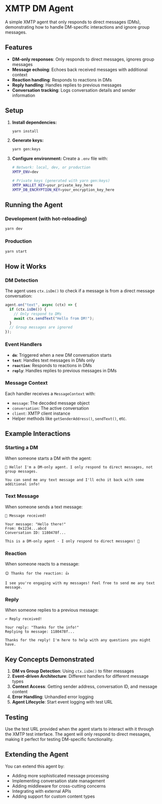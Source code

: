 # XMTP DM Agent

A simple XMTP agent that only responds to direct messages (DMs), demonstrating how to handle DM-specific interactions and ignore group messages.

## Features

- **DM-only responses**: Only responds to direct messages, ignores group messages
- **Message echoing**: Echoes back received messages with additional context
- **Reaction handling**: Responds to reactions in DMs
- **Reply handling**: Handles replies to previous messages
- **Conversation tracking**: Logs conversation details and sender information

## Setup

1. **Install dependencies:**

   ```bash
   yarn install
   ```

2. **Generate keys:**

   ```bash
   yarn gen:keys
   ```

3. **Configure environment:**
   Create a `.env` file with:

   ```bash
   # Network: local, dev, or production
   XMTP_ENV=dev

   # Private keys (generated with yarn gen:keys)
   XMTP_WALLET_KEY=your_private_key_here
   XMTP_DB_ENCRYPTION_KEY=your_encryption_key_here
   ```

## Running the Agent

### Development (with hot-reloading)

```bash
yarn dev
```

### Production

```bash
yarn start
```

## How it Works

### DM Detection

The agent uses `ctx.isDm()` to check if a message is from a direct message conversation:

```typescript
agent.on("text", async (ctx) => {
  if (ctx.isDm()) {
    // Only respond to DMs
    await ctx.sendText("Hello from DM!");
  }
  // Group messages are ignored
});
```

### Event Handlers

- **`dm`**: Triggered when a new DM conversation starts
- **`text`**: Handles text messages in DMs only
- **`reaction`**: Responds to reactions in DMs
- **`reply`**: Handles replies to previous messages in DMs

### Message Context

Each handler receives a `MessageContext` with:

- `message`: The decoded message object
- `conversation`: The active conversation
- `client`: XMTP client instance
- Helper methods like `getSenderAddress()`, `sendText()`, etc.

## Example Interactions

### Starting a DM

When someone starts a DM with the agent:

```
👋 Hello! I'm a DM-only agent. I only respond to direct messages, not group messages.

You can send me any text message and I'll echo it back with some additional info!
```

### Text Message

When someone sends a text message:

```
📨 Message received!

Your message: "Hello there!"
From: 0x1234...abcd
Conversation ID: 1180478f...

This is a DM-only agent - I only respond to direct messages! 💬
```

### Reaction

When someone reacts to a message:

```
😊 Thanks for the reaction: 👍

I see you're engaging with my messages! Feel free to send me any text message.
```

### Reply

When someone replies to a previous message:

```
↩️ Reply received!

Your reply: "Thanks for the info!"
Replying to message: 1180478f...

Thanks for the reply! I'm here to help with any questions you might have.
```

## Key Concepts Demonstrated

1. **DM vs Group Detection**: Using `ctx.isDm()` to filter messages
2. **Event-driven Architecture**: Different handlers for different message types
3. **Context Access**: Getting sender address, conversation ID, and message content
4. **Error Handling**: Unhandled error logging
5. **Agent Lifecycle**: Start event logging with test URL

## Testing

Use the test URL provided when the agent starts to interact with it through the XMTP test interface. The agent will only respond to direct messages, making it perfect for testing DM-specific functionality.

## Extending the Agent

You can extend this agent by:

- Adding more sophisticated message processing
- Implementing conversation state management
- Adding middleware for cross-cutting concerns
- Integrating with external APIs
- Adding support for custom content types

